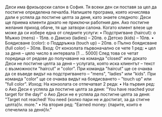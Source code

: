 Деси има фризьорски салон в София. Тя всеки ден си поставя за цел да постигне определена печалба. Напишете програма, която изчислява дали е успяла да постигне целта за деня, като знаете следното:
Деси ще приема клиенти докато не приключи работния ден. Ако постигне желания приход обаче, тя ще затвори салона. Когато клиент влезе ще може да си избере една от следните услуги:
•	Подстригване (haircut):
o	Мъжко (mens) - 15лв.
o	Дамско (ladies) – 20лв.
o	Детско (kids) – 10лв.
•	Боядисване (color):
o	Поддръжка (touch up) – 20лв.
o	Пълно боядисване (full color) – 30лв.
Вход:
От конзолата първоначално се чете 1 ред:
  •	цел за деня – цяло число в интервала [1 … 5000]
След това се четат поредица от редове до получаване на команда "closed" или докато Деси не постигне целта за деня – услугата, която иска клиентът – текст с възможности "haircut" и "color". 
При команда "haircut" ще се очаква да се въведе видът на подстригването – "mens", "ladies" или "kids".
При команда "color" ще се очаква видът на боядисването – "touch up" или "full color".
Изход:
На конзолата се отпечатват 2 реда: 
•	На първия ред:
o	Ако Деси е успяла да постигне целта за деня:
"You have reached your target for the day!" 
o	Ако Деси не е успяла да постигне целта за деня:
"Target not reached! You need {колко пари не и достигат, за да стигне целта}lv. more."
•	На втория ред:
	"Earned money: {парите, които е спечелила за деня}lv."

